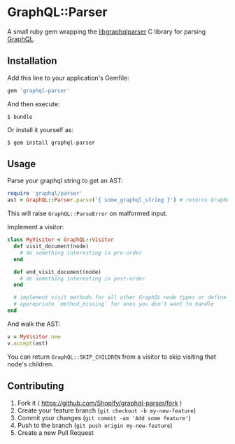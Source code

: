 # GraphQL::Parser

A small ruby gem wrapping the
[libgraphqlparser](https://github.com/graphql/libgraphqlparser) C library for
parsing [GraphQL](http://graphql.org/).

## Installation

Add this line to your application's Gemfile:

```ruby
gem 'graphql-parser'
```

And then execute:

    $ bundle

Or install it yourself as:

    $ gem install graphql-parser

## Usage

Parse your graphql string to get an AST:
```ruby
require 'graphql/parser'
ast = GraphQL::Parser.parse('{ some_graphql_string }') # returns GraphQL::AST
```

This will raise `GraphQL::ParseError` on malformed input.

Implement a visitor:
```ruby
class MyVisitor < GraphQL::Visitor
  def visit_document(node)
    # do something interesting in pre-order
  end

  def end_visit_document(node)
    # do something interesting in post-order
  end

  # implement visit methods for all other GraphQL node types or define an
  # appropriate `method_missing` for ones you don't want to handle
end
```

And walk the AST:
```ruby
v = MyVisitor.new
v.accept(ast)
```

You can return `GraphQL::SKIP_CHILDREN` from a visitor to skip visiting that
node's children.

## Contributing

1. Fork it ( https://github.com/Shopify/graphql-parser/fork )
2. Create your feature branch (`git checkout -b my-new-feature`)
3. Commit your changes (`git commit -am 'Add some feature'`)
4. Push to the branch (`git push origin my-new-feature`)
5. Create a new Pull Request
